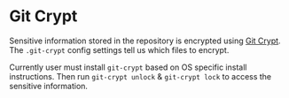 # Git Crypt

Sensitive information stored in the repository is encrypted using [Git Crypt](https://github.com/AGWA/git-crypt). The `.git-crypt` config settings tell us which files to encrypt.

Currently user must install `git-crypt` based on OS specific install instructions. Then run `git-crypt unlock` & `git-crypt lock` to access the sensitive information.
